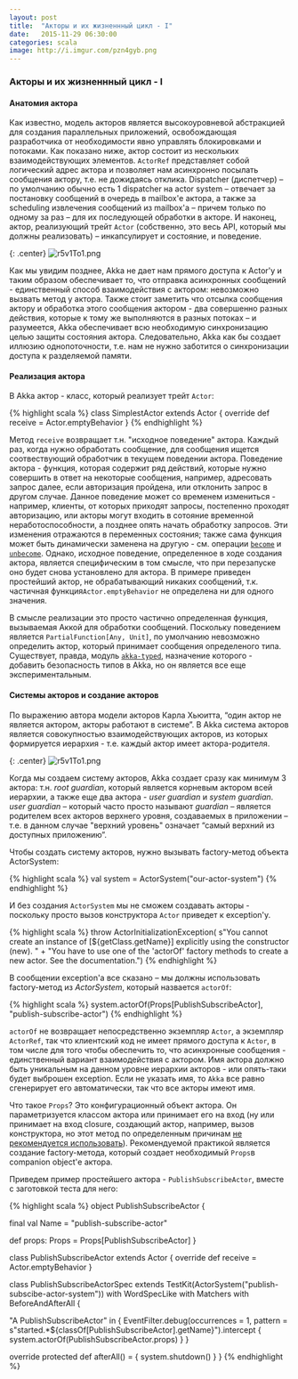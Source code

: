 ```yaml
---
layout: post
title:  "Акторы и их жизненнный цикл - I"
date:   2015-11-29 06:30:00
categories: scala
image: http://i.imgur.com/pzn4gyb.png
---
```


<style>
/* To center images */
.center {
    text-align: center;
}
</style>

### Акторы и их жизненнный цикл - I ###

#### Анатомия актора ####

Как известно, модель акторов является высокоуровневой абстракцией для создания параллельных приложений, освобождающая разработчика от необходимости явно управлять блокировками и потоками. Как показано ниже, актор состоит из нескольких взаимодействующих элементов. `ActorRef` представляет собой логический адрес актора и позволяет нам асинхронно посылать сообщения актору, т.е. не дожидаясь отклика. Dispatcher (диспетчер) – по умолчанию обычно есть 1 dispatcher на actor system – отвечает за постановку сообщений в очередь в mailbox'е актора, а также за scheduling извлечения сообщений из mailbox'а – причем только по одному за раз – для их последующей обработки в акторе. И наконец, актор, реализующий трейт `Actor` (собственно, это весь API, который мы должны реализовать) – инкапсулирует и состояние, и поведение.

{: .center}
![r5v1To1.png](http://i.imgur.com/r5v1To1.png)

Как мы увидим позднее, Akka не дает нам прямого доступа к Actor'у и таким образом обеспечивает то, что отправка асинхронных сообщений - единственный способ взаимодействия с актором: невозможно вызвать метод у актора. Также стоит заметить что отсылка сообщения актору и обработка этого сообщения актором - два совершенно разных действия, которые к тому же выполняются в разных потоках  – и разумеется, Akka обеспечивает всю необходимую синхронизацию целью защиты состояния актора. Следовательно, Akka как бы создает иллюзию однопоточности, т.е. нам не нужно заботится о синхронизации доступа к разделяемой памяти.

#### Реализация актора ####

В Akka актор - класс, который реализует трейт `Actor`:

{% highlight scala %}
class SimplestActor extends Actor {
  override def receive = Actor.emptyBehavior
}
{% endhighlight %}

Метод `receive` возвращает т.н. "исходное поведение" актора.  Каждый раз, когда нужно обработать сообщение, для сообщения ищется соотвествующий обработчик в текущем поведении актора. Поведение актора - функция, которая содержит ряд действий, которые нужно совершить в ответ на некоторые сообщения, например, адресовать запрос далее, если авторизация пройдена, или отклонить запрос в другом случае. Данное поведение может со временем измениться - например, клиенты, от которых приходят запросы, постепенно проходят авторизацию, или акторы могут входить в сотояние временной неработоспособности, а позднее опять начать обработку запросов. Эти изменения отражаются в переменных состояния; также сама функция может быть динамически заменена на другую - см. операции [`become`](http://doc.akka.io/api/akka/2.0/akka/actor/ActorContext.html) и [`unbecome`](http://doc.akka.io/api/akka/2.0/akka/actor/ActorContext.html). Однако, исходное поведение, определенное в ходе создания актора, является специфическим в том смысле, что при перезапуске оно будет снова установлено для актора. В примере приведен простейший актор, не обрабатывающий никаких сообщений, т.к. частичная функция`Actor.emptyBehavior` не определена ни для одного значения.

В смысле реализации это просто частично определенная функция, вызываемая Аккой для обработки сообщений. Поскольку поведением является `PartialFunction[Any, Unit]`, по умолчанию невозможно определить актор, который принимает сообщения определеного типа. Существует, правда, модуль [`akka-typed`](http://doc.akka.io/docs/akka/snapshot/scala/typed.html), назначение которого - добавить безопасность типов в Akka, но он является все еще экспериментальным. 

#### Системы акторов и создание акторов ####

По выражению автора модели акторов Карла Хьюитта, “один актор не является актором, акторы работают в системе”. В Akka система акторов является совокупностью взаимодействующих акторов, из которых формируется иерархия - т.е. каждый актор  имеет актора-родителя. 

{: .center}
![r5v1To1.png](http://i.imgur.com/b6tjGCP.png)

Когда мы создаем систему акторов, Akka создает сразу как минимум 3 актора: т.н. *root guardian*, который является корневым актором всей иерархии, а также еще два актора - *user guardian* и *system guardian*. *user guardian* – который часто просто называют *guardian* – является родителем всех акторов верхнего уровня, создаваемых в приложении – т.е. в данном случае "верхний уровень" означает “самый верхний из доступных приложению”.

Чтобы создать систему акторов, нужно вызывать factory-метод объекта ActorSystem:

{% highlight scala %}
val system = ActorSystem("our-actor-system")
{% endhighlight %}

И без создания `ActorSystem` мы не сможем создавать акторы - поскольку просто вызов конструктора `Actor` приведет к exception'у. 

{% highlight scala %}
throw ActorInitializationException(
  s"You cannot create an instance of [${getClass.getName}] explicitly using the constructor (new). " +
    "You have to use one of the 'actorOf' factory methods to create a new actor. See the documentation.")
{% endhighlight %}

В сообщении exception'а все сказано – мы должны использовать factory-метод из *ActorSystem*, который назвается `actorOf`:

{% highlight scala %}
system.actorOf(Props[PublishSubscribeActor], "publish-subscribe-actor")
{% endhighlight %}

`actorOf` не возвращает непосредственно экземпляр `Actor`, а экземпляр `ActorRef`, так что клиентский код не имеет прямого доступа к `Actor`, в том числе для того чтобы обеспечить то, что асинхронные сообщения - единственный вариант взаимодействия с актором. Имя актора должно быть уникальным на данном уровне иерархии акторов - или опять-таки будет выброшен exception. Если не указать имя, то `Akka` все равно сгенерирует его автоматически, так что все акторы имеют имя.

Что такое `Props`? Это конфигурационный объект актора. Он параметризуется класcом актора или принимает его на вход (ну или принимает на вход closure, создающий актор, например, вызов конструктора, но этот метод по определенным причинам [не рекомендуется использовать](http://www.cakesolutions.net/teamblogs/understanding-akkas-recommended-practice-for-actor-creation-in-scala)). Рекомендуемой практикой является создание factory-метода, который создает необходимый `Props`в companion object'е актора. 

Приведем пример простейшего актора - `PublishSubscribeActor`, вместе с заготовкой теста для него:

{% highlight scala %}
object PublishSubscribeActor {

  final val Name = "publish-subscribe-actor"

  def props: Props = Props[PublishSubscribeActor]
}

class PublishSubscribeActor extends Actor {
  override def receive = Actor.emptyBehavior
}

class PublishSubscribeActorSpec extends TestKit(ActorSystem("publish-subscibe-actor-system"))
with WordSpecLike
with Matchers
with BeforeAndAfterAll {

  "A PublishSubscribeActor" in {
    EventFilter.debug(occurrences = 1, pattern = s"started.*${classOf[PublishSubscribeActor].getName}").intercept {
      system.actorOf(PublishSubscribeActor.props)
    }
  }

  override protected def afterAll() = {
    system.shutdown()
  }
}
{% endhighlight %}

